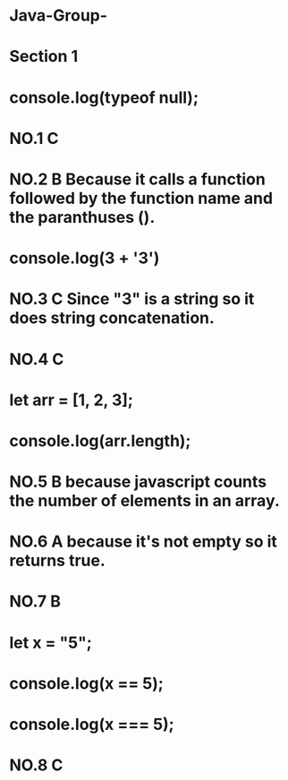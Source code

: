 # Java-Group-
#  Section 1
# console.log(typeof null); 
# NO.1 C
# NO.2 B Because it calls a function followed by the function name and the paranthuses ().
# console.log(3 + '3')
# NO.3 C Since "3" is a string so it does string concatenation.
# NO.4 C 
# let arr = [1, 2, 3]; 
# console.log(arr.length);
# NO.5 B because javascript counts the number of elements in an array.
# NO.6 A because it's not empty so it returns true.
# NO.7 B
# let x = "5"; 
# console.log(x == 5); 
# console.log(x === 5);
# NO.8 C 
